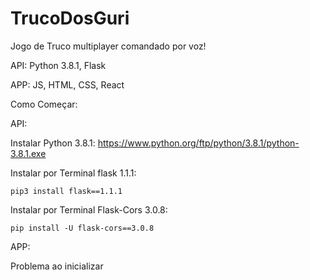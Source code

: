 # TrucoDosGuri
Jogo de Truco multiplayer comandado por voz!


API: 
Python 3.8.1,
Flask 

APP:
JS,
HTML,
CSS,
React

Como Começar:

API:

Instalar Python 3.8.1: https://www.python.org/ftp/python/3.8.1/python-3.8.1.exe

Instalar por Terminal flask 1.1.1: 

```pip3 install flask==1.1.1```

Instalar por Terminal Flask-Cors 3.0.8: 

```pip install -U flask-cors==3.0.8```

APP:

Problema ao inicializar

